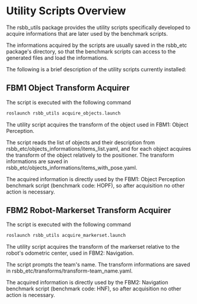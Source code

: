 Utility Scripts Overview
=================================================

The rsbb_utils package provides the utility scripts specifically developed to acquire informations that are later used by the benchmark scripts.

The informations acquired by the scripts are usually saved in the rsbb_etc package's directory, so that the benchmark scripts can access to the generated files and load the informations.

The following is a brief description of the utility scripts currently installed:

## FBM1 Object Transform Acquirer

The script is executed with the following command
```bash
roslaunch rsbb_utils acquire_objects.launch
```

The utility script acquires the transform of the object used in FBM1: Object Perception.

The script reads the list of objects and their description from rsbb_etc/objects_informations/items_list.yaml, and for each object acquires the transform of the object relatively to the positioner.
The transform informations are saved in rsbb_etc/objects_informations/items_with_pose.yaml.

The acquired information is directly used by the FBM1: Object Perception benchmark script (benchmark code: HOPF), so after acquisition no other action is necessary.

## FBM2 Robot-Markerset Transform Acquirer

The script is executed with the following command
```bash
roslaunch rsbb_utils acquire_markerset.launch
```

The utility script acquires the transform of the markerset relative to the robot's odometric center, used in FBM2: Navigation.

The script prompts the team's name.
The transform informations are saved in rsbb_etc/transforms/transform-team_name.yaml.

The acquired information is directly used by the FBM2: Navigation benchmark script (benchmark code: HNF), so after acquisition no other action is necessary.
